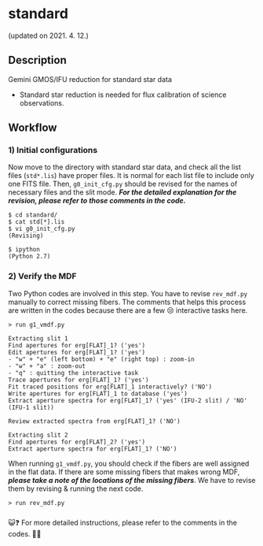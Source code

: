 # standard
(updated on 2021. 4. 12.)

## Description
Gemini GMOS/IFU reduction for standard star data
* Standard star reduction is needed for flux calibration of science observations.

## Workflow

### 1) Initial configurations
Now move to the directory with standard star data, and check all the list files (`std*.lis`) have proper files. It is normal for each list file to include only one FITS file. Then, `g0_init_cfg.py` should be revised for the names of necessary files and the slit mode. _**For the detailed explanation for the revision, please refer to those comments in the code.**_

```
$ cd standard/
$ cat std[*].lis
$ vi g0_init_cfg.py
(Revising)

$ ipython
(Python 2.7)
```

### 2) Verify the MDF
Two Python codes are involved in this step. You have to revise `rev_mdf.py` manually to correct missing fibers. The comments that helps this process are written in the codes because there are a few :unamused: interactive tasks here.

```
> run g1_vmdf.py

Extracting slit 1
Find apertures for erg[FLAT]_1? ('yes')
Edit apertures for erg[FLAT]_1? ('yes')
- "w" + "e" (left bottom) + "e" (right top) : zoom-in
- "w" + "a" : zoom-out
- "q" : quitting the interactive task
Trace apertures for erg[FLAT]_1? ('yes')
Fit traced positions for erg[FLAT]_1 interactively? ('NO')
Write apertures for erg[FLAT]_1 to database ('yes')
Extract aperture spectra for erg[FLAT]_1? ('yes' (IFU-2 slit) / 'NO' (IFU-1 slit))

Review extracted spectra from erg[FLAT]_1? ('NO')

Extracting slit 2
Find apertures for erg[FLAT]_2? ('yes')
Extract aperture spectra for erg[FLAT]_1? ('NO')
```

When running ``g1_vmdf.py``, you should check if the fibers are well assigned in the flat data. If there are some missing fibers that makes wrong MDF,  _**please take a note of the locations of the missing fibers**_. We have to revise them by revising & running the next code.

```
> run rev_mdf.py
```

###


:smiley_cat:❓ For more detailed instructions, please refer to the comments in the codes. :turtle::whale: 
